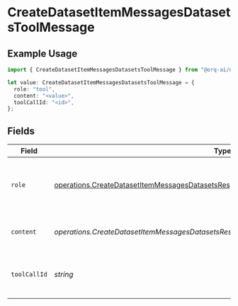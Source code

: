 # CreateDatasetItemMessagesDatasetsToolMessage

## Example Usage

```typescript
import { CreateDatasetItemMessagesDatasetsToolMessage } from "@orq-ai/node/models/operations";

let value: CreateDatasetItemMessagesDatasetsToolMessage = {
  role: "tool",
  content: "<value>",
  toolCallId: "<id>",
};
```

## Fields

| Field                                                                                                                                                                                              | Type                                                                                                                                                                                               | Required                                                                                                                                                                                           | Description                                                                                                                                                                                        |
| -------------------------------------------------------------------------------------------------------------------------------------------------------------------------------------------------- | -------------------------------------------------------------------------------------------------------------------------------------------------------------------------------------------------- | -------------------------------------------------------------------------------------------------------------------------------------------------------------------------------------------------- | -------------------------------------------------------------------------------------------------------------------------------------------------------------------------------------------------- |
| `role`                                                                                                                                                                                             | [operations.CreateDatasetItemMessagesDatasetsResponse200ApplicationJSONResponseBody5Role](../../models/operations/createdatasetitemmessagesdatasetsresponse200applicationjsonresponsebody5role.md) | :heavy_check_mark:                                                                                                                                                                                 | The role of the messages author, in this case tool.                                                                                                                                                |
| `content`                                                                                                                                                                                          | *operations.CreateDatasetItemMessagesDatasetsResponse200ApplicationJSONContent*                                                                                                                    | :heavy_check_mark:                                                                                                                                                                                 | The contents of the tool message.                                                                                                                                                                  |
| `toolCallId`                                                                                                                                                                                       | *string*                                                                                                                                                                                           | :heavy_check_mark:                                                                                                                                                                                 | Tool call that this message is responding to.                                                                                                                                                      |